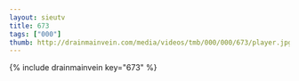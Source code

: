 ```yaml
--- 
layout: sieutv
title: 673
tags: ["000"]
thumb: http://drainmainvein.com/media/videos/tmb/000/000/673/player.jpg
---
```

{% include drainmainvein key="673" %} 
